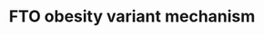 ---
annotations:
- id: PW:0000540
  parent: disease pathway
  type: Pathway Ontology
  value: obesity pathway
- id: PW:0000013
  parent: disease pathway
  type: Pathway Ontology
  value: disease pathway
- id: DOID:9970
  parent: disease of metabolism
  type: Disease Ontology
  value: obesity
authors:
- AlexanderPico
- Egonw
- Mkutmon
- AMTan
- Eweitz
communities:
- Diseases
description: 'Mechanism underlying the association of FTO locus variants and obesity.
  The wild type T allele at rs1421085 in the FTO locus comprises a protein-DNA binding
  motif for ARID5B that represses the transcription of IRX3 and IRX5, which in turn
  de-represses a set of thermogenic genes, leading to mitochondrial thermogenesis
  and a browning adipocyte program. The C risk allele, on the other hand, disrupts
  the binding motif for ARID5B and activates a mesenchymal superenhancer and its targets,
  IRX3 and IRX5, which represses thermogenesis and leads to a shift to lipid storage,
  white adipocytes and, thus, increased risk of obesity.    In addition to the primary
  literature references associated with the pathway, also refer to this blog article
  providing additional perspective and drug discovery potential by Roger Plenge, "Article
  of the week: ARID5B-FTO-IRX3/IRX5 regulatory axis for drug discovery in obesity
  (NEJM)." August 21, 2015. http://www.plengegen.com/blog/arid5b-fto-irx3irx5-regulatory-axis-drug-discovery-obesity-nejm/'
last-edited: 2021-05-17
ndex: bcb67100-8b66-11eb-9e72-0ac135e8bacf
organisms:
- Homo sapiens
redirect_from:
- /index.php/Pathway:WP3407
- /instance/WP3407
revision: null
schema-jsonld:
- '@context': https://schema.org/
  '@id': https://wikipathways.github.io/pathways/WP3407.html
  '@type': Dataset
  creator:
    '@type': Organization
    name: WikiPathways
  description: 'Mechanism underlying the association of FTO locus variants and obesity.
    The wild type T allele at rs1421085 in the FTO locus comprises a protein-DNA binding
    motif for ARID5B that represses the transcription of IRX3 and IRX5, which in turn
    de-represses a set of thermogenic genes, leading to mitochondrial thermogenesis
    and a browning adipocyte program. The C risk allele, on the other hand, disrupts
    the binding motif for ARID5B and activates a mesenchymal superenhancer and its
    targets, IRX3 and IRX5, which represses thermogenesis and leads to a shift to
    lipid storage, white adipocytes and, thus, increased risk of obesity.    In addition
    to the primary literature references associated with the pathway, also refer to
    this blog article providing additional perspective and drug discovery potential
    by Roger Plenge, "Article of the week: ARID5B-FTO-IRX3/IRX5 regulatory axis for
    drug discovery in obesity (NEJM)." August 21, 2015. http://www.plengegen.com/blog/arid5b-fto-irx3irx5-regulatory-axis-drug-discovery-obesity-nejm/'
  keywords:
  - ARID5B
  - FTO
  - Fatty Acid Oxidation
  - IRX3
  - IRX5
  - PPARGC1A
  - PRDM16
  - TBX1
  - UCP1
  license: CC0
  name: FTO obesity variant mechanism
seo: CreativeWork
title: FTO obesity variant mechanism
wpid: WP3407
---